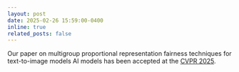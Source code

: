 ```yaml
---
layout: post
date: 2025-02-26 15:59:00-0400
inline: true
related_posts: false
---
```


Our paper on multigroup proportional representation fairness techniques for text-to-image models AI models has been accepted at the [CVPR 2025](https://cvpr.thecvf.com).

 
